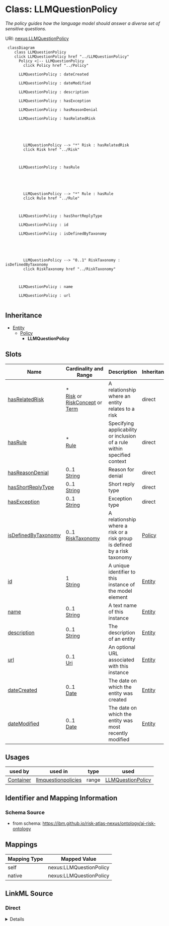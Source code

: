 

# Class: LLMQuestionPolicy


_The policy guides how the language model should answer a diverse set of sensitive questions._





URI: [nexus:LLMQuestionPolicy](https://ibm.github.io/risk-atlas-nexus/ontology/LLMQuestionPolicy)






```mermaid
 classDiagram
    class LLMQuestionPolicy
    click LLMQuestionPolicy href "../LLMQuestionPolicy"
      Policy <|-- LLMQuestionPolicy
        click Policy href "../Policy"

      LLMQuestionPolicy : dateCreated

      LLMQuestionPolicy : dateModified

      LLMQuestionPolicy : description

      LLMQuestionPolicy : hasException

      LLMQuestionPolicy : hasReasonDenial

      LLMQuestionPolicy : hasRelatedRisk





        LLMQuestionPolicy --> "*" Risk : hasRelatedRisk
        click Risk href "../Risk"



      LLMQuestionPolicy : hasRule





        LLMQuestionPolicy --> "*" Rule : hasRule
        click Rule href "../Rule"



      LLMQuestionPolicy : hasShortReplyType

      LLMQuestionPolicy : id

      LLMQuestionPolicy : isDefinedByTaxonomy





        LLMQuestionPolicy --> "0..1" RiskTaxonomy : isDefinedByTaxonomy
        click RiskTaxonomy href "../RiskTaxonomy"



      LLMQuestionPolicy : name

      LLMQuestionPolicy : url


```





## Inheritance
* [Entity](Entity.md)
    * [Policy](Policy.md)
        * **LLMQuestionPolicy**



## Slots

| Name | Cardinality and Range | Description | Inheritance |
| ---  | --- | --- | --- |
| [hasRelatedRisk](hasRelatedRisk.md) | * <br/> [Risk](Risk.md)&nbsp;or&nbsp;<br />[RiskConcept](RiskConcept.md)&nbsp;or&nbsp;<br />[Term](Term.md) | A relationship where an entity relates to a risk | direct |
| [hasRule](hasRule.md) | * <br/> [Rule](Rule.md) | Specifying applicability or inclusion of a rule within specified context | direct |
| [hasReasonDenial](hasReasonDenial.md) | 0..1 <br/> [String](String.md) | Reason for denial | direct |
| [hasShortReplyType](hasShortReplyType.md) | 0..1 <br/> [String](String.md) | Short reply type | direct |
| [hasException](hasException.md) | 0..1 <br/> [String](String.md) | Exception type | direct |
| [isDefinedByTaxonomy](isDefinedByTaxonomy.md) | 0..1 <br/> [RiskTaxonomy](RiskTaxonomy.md) | A relationship where a risk or a risk group is defined by a risk taxonomy | [Policy](Policy.md) |
| [id](id.md) | 1 <br/> [String](String.md) | A unique identifier to this instance of the model element | [Entity](Entity.md) |
| [name](name.md) | 0..1 <br/> [String](String.md) | A text name of this instance | [Entity](Entity.md) |
| [description](description.md) | 0..1 <br/> [String](String.md) | The description of an entity | [Entity](Entity.md) |
| [url](url.md) | 0..1 <br/> [Uri](Uri.md) | An optional URL associated with this instance | [Entity](Entity.md) |
| [dateCreated](dateCreated.md) | 0..1 <br/> [Date](Date.md) | The date on which the entity was created | [Entity](Entity.md) |
| [dateModified](dateModified.md) | 0..1 <br/> [Date](Date.md) | The date on which the entity was most recently modified | [Entity](Entity.md) |





## Usages

| used by | used in | type | used |
| ---  | --- | --- | --- |
| [Container](Container.md) | [llmquestionpolicies](llmquestionpolicies.md) | range | [LLMQuestionPolicy](LLMQuestionPolicy.md) |






## Identifier and Mapping Information







### Schema Source


* from schema: https://ibm.github.io/risk-atlas-nexus/ontology/ai-risk-ontology




## Mappings

| Mapping Type | Mapped Value |
| ---  | ---  |
| self | nexus:LLMQuestionPolicy |
| native | nexus:LLMQuestionPolicy |







## LinkML Source

<!-- TODO: investigate https://stackoverflow.com/questions/37606292/how-to-create-tabbed-code-blocks-in-mkdocs-or-sphinx -->

### Direct

<details>
```yaml
name: LLMQuestionPolicy
description: The policy guides how the language model should answer a diverse set
  of sensitive questions.
from_schema: https://ibm.github.io/risk-atlas-nexus/ontology/ai-risk-ontology
is_a: Policy
slots:
- hasRelatedRisk
- hasRule
- hasReasonDenial
- hasShortReplyType
- hasException

```
</details>

### Induced

<details>
```yaml
name: LLMQuestionPolicy
description: The policy guides how the language model should answer a diverse set
  of sensitive questions.
from_schema: https://ibm.github.io/risk-atlas-nexus/ontology/ai-risk-ontology
is_a: Policy
attributes:
  hasRelatedRisk:
    name: hasRelatedRisk
    description: A relationship where an entity relates to a risk
    from_schema: https://ibm.github.io/risk-atlas-nexus/ontology/ai-risk-ontology
    rank: 1000
    domain: Any
    alias: hasRelatedRisk
    owner: LLMQuestionPolicy
    domain_of:
    - Term
    - LLMQuestionPolicy
    - Action
    - AiEval
    - BenchmarkMetadataCard
    - Adapter
    - LLMIntrinsic
    range: Risk
    multivalued: true
    inlined: false
    any_of:
    - range: RiskConcept
    - range: Term
  hasRule:
    name: hasRule
    description: Specifying applicability or inclusion of a rule within specified
      context.
    from_schema: https://ibm.github.io/risk-atlas-nexus/ontology/ai-risk-ontology
    rank: 1000
    slot_uri: dpv:hasRule
    alias: hasRule
    owner: LLMQuestionPolicy
    domain_of:
    - LLMQuestionPolicy
    range: Rule
    multivalued: true
    inlined: false
  hasReasonDenial:
    name: hasReasonDenial
    description: Reason for denial
    from_schema: https://ibm.github.io/risk-atlas-nexus/ontology/ai-risk-ontology
    rank: 1000
    slot_uri: nexus:hasReasonDenial
    alias: hasReasonDenial
    owner: LLMQuestionPolicy
    domain_of:
    - LLMQuestionPolicy
    range: string
    multivalued: false
    inlined: true
  hasShortReplyType:
    name: hasShortReplyType
    description: Short reply type
    from_schema: https://ibm.github.io/risk-atlas-nexus/ontology/ai-risk-ontology
    rank: 1000
    slot_uri: nexus:hasShortReplyType
    alias: hasShortReplyType
    owner: LLMQuestionPolicy
    domain_of:
    - LLMQuestionPolicy
    range: string
    multivalued: false
    inlined: true
  hasException:
    name: hasException
    description: Exception type
    from_schema: https://ibm.github.io/risk-atlas-nexus/ontology/ai-risk-ontology
    rank: 1000
    slot_uri: nexus:hasException
    alias: hasException
    owner: LLMQuestionPolicy
    domain_of:
    - LLMQuestionPolicy
    range: string
    multivalued: false
    inlined: true
  isDefinedByTaxonomy:
    name: isDefinedByTaxonomy
    description: A relationship where a risk or a risk group is defined by a risk
      taxonomy
    from_schema: https://ibm.github.io/risk-atlas-nexus/ontology/ai-risk-ontology
    rank: 1000
    slot_uri: schema:isPartOf
    alias: isDefinedByTaxonomy
    owner: LLMQuestionPolicy
    domain_of:
    - Policy
    - RiskGroup
    - Risk
    - RiskControl
    - Action
    - RiskIncident
    - StakeholderGroup
    - Stakeholder
    range: RiskTaxonomy
  id:
    name: id
    description: A unique identifier to this instance of the model element. Example
      identifiers include UUID, URI, URN, etc.
    from_schema: https://ibm.github.io/risk-atlas-nexus/ontology/ai-risk-ontology
    rank: 1000
    slot_uri: schema:identifier
    identifier: true
    alias: id
    owner: LLMQuestionPolicy
    domain_of:
    - Entity
    range: string
    required: true
  name:
    name: name
    description: A text name of this instance.
    from_schema: https://ibm.github.io/risk-atlas-nexus/ontology/ai-risk-ontology
    rank: 1000
    slot_uri: schema:name
    alias: name
    owner: LLMQuestionPolicy
    domain_of:
    - Entity
    - BenchmarkMetadataCard
    range: string
  description:
    name: description
    description: The description of an entity
    from_schema: https://ibm.github.io/risk-atlas-nexus/ontology/ai-risk-ontology
    rank: 1000
    slot_uri: schema:description
    alias: description
    owner: LLMQuestionPolicy
    domain_of:
    - Entity
    range: string
  url:
    name: url
    description: An optional URL associated with this instance.
    from_schema: https://ibm.github.io/risk-atlas-nexus/ontology/ai-risk-ontology
    rank: 1000
    slot_uri: schema:url
    alias: url
    owner: LLMQuestionPolicy
    domain_of:
    - Entity
    range: uri
  dateCreated:
    name: dateCreated
    description: The date on which the entity was created.
    from_schema: https://ibm.github.io/risk-atlas-nexus/ontology/ai-risk-ontology
    rank: 1000
    slot_uri: schema:dateCreated
    alias: dateCreated
    owner: LLMQuestionPolicy
    domain_of:
    - Entity
    range: date
    required: false
  dateModified:
    name: dateModified
    description: The date on which the entity was most recently modified.
    from_schema: https://ibm.github.io/risk-atlas-nexus/ontology/ai-risk-ontology
    rank: 1000
    slot_uri: schema:dateModified
    alias: dateModified
    owner: LLMQuestionPolicy
    domain_of:
    - Entity
    range: date
    required: false

```
</details>
